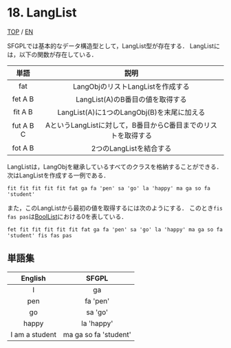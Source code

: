 # 18. LangList

[TOP](../../readme.md)
/
[EN](../en/LangList.md)

SFGPLでは基本的なデータ構造型として，LangList型が存在する．
LangListには，以下の関数が存在している．

|単語|説明|
|:-:|:-:|
|fat|LangObjのリストLangListを作成する|
|fet A B|LangList(A)のB番目の値を取得する|
|fit A B|LangList(A)に1つのLangObj(B)を末尾に加える|
|fut A B C|AというLangListに対して，B番目からC番目までのリストを取得する|
|fot A B|2つのLangListを結合する|

LangListは，LangObjを継承しているすべてのクラスを格納することができる．
次はLangListを作成する一例である．

```SFGPL
fit fit fit fit fit fat ga fa 'pen' sa 'go' la 'happy' ma ga so fa 'student'
```

また，このLangListから最初の値を取得するには次のようにする．
このとき```fis fas pas```は[BoolList](Bool.md)における0を表している．

```SFGPL
fet fit fit fit fit fit fat ga fa 'pen' sa 'go' la 'happy' ma ga so fa 'student' fis fas pas
```

## 単語集

|English|SFGPL|
|:-:|:-:|
|I|ga|
|pen|fa 'pen'|
|go|sa 'go'|
|happy|la 'happy'|
|I am a student|ma ga so fa 'student'|
